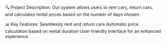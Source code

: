 🔍 Project Description: Our system allows users to rent cars, return cars, and calculates rental prices based on the number of days chosen.

📊 Key Features:
Seamlessly rent and return cars
Automatic price calculation based on rental duration
User-friendly interface for an enhanced experience
